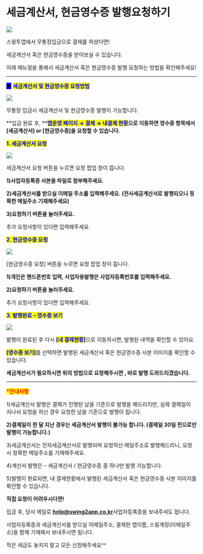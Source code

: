 # 세금계산서, 현금영수증 발행요청하기

![](https://wp.swing2app.co.kr/wp-content/uploads/2019/01/%EC%84%B8%EA%B8%88%EA%B3%84%EC%82%B0%EC%84%9C%EC%9A%94%EC%B2%AD%EC%A0%9C%EB%AA%A9.png)

스윙투앱에서 무통장입금으로 결제를 하셨다면!

세금계산서 혹은 현금영수증을 받아보실 수 있습니다.

아래 매뉴얼을 통해서 세금계산서 혹은 현금영수증 발행 요청하는 방법을 확인해주세요!

***

<mark style="background-color:blue;">**▶**</mark> <mark style="color:blue;">**세금계산서  및 현금영수증 요청방법**</mark>

![](https://wp.swing2app.co.kr/wp-content/uploads/2019/01/%EC%84%B8%EA%B8%88%EA%B3%84%EC%82%B0%EC%84%9C%EC%9A%94%EC%B2%AD.png)

무통장 입금시 세금계산서 및 현금영수증 발행이 가능합니다.

**입금 완료 후, **<mark style="color:blue;">**앱운영 페이지 → 결제 → 내결제 현황**</mark>**으로 이동하면 영수증 항목에서 \[세금계산서] or \[현금영수증]을 요청할 수 있습니다.**



<mark style="color:blue;">**1. 세금계산서 요청**</mark>

![](https://wp.swing2app.co.kr/wp-content/uploads/2019/01/%EC%84%B8%EA%B8%88%EA%B3%84%EC%82%B0%EC%84%9C%EC%9A%94%EC%B2%AD1.png)

세금계산서 요청 버튼을 누르면 요청 팝업 창이 뜹니다.

**1)사업자등록증 사본을 파일로 첨부해주세요.**

**2)세금계산서를 받으실 이메일 주소를 입력해주세요. (전사세금계산서로 발행되오니 정확한 메일주소 기재해주세요)**

**3)요청하기 버튼을 눌러주세요.**

추가 요청사항이 있다면 입력해주세요.



<mark style="color:blue;">**2. 현금영수증 요청**</mark>

![](https://wp.swing2app.co.kr/wp-content/uploads/2019/01/%EC%84%B8%EA%B8%88%EA%B3%84%EC%82%B0%EC%84%9C%EC%9A%94%EC%B2%AD2.png)

\[현금영수증 요청] 버튼을 누르면 요청 팝업 창이 뜹니다.

**1)개인은 핸드폰번호 입력, 사업자용발행은 사업자등록번호를 입력해주세요.**&#x20;

**2)요청하기 버튼을 눌러주세요.**

추가 요청사항이 있다면 입력해주세요.



<mark style="color:blue;">**3. 발행완료 – 영수증 보기**</mark>

![](https://wp.swing2app.co.kr/wp-content/uploads/2019/01/%EC%84%B8%EA%B8%88%EA%B3%84%EC%82%B0%EC%84%9C%EC%9A%94%EC%B2%AD3.png)

발행이 완료된 후 다시 <mark style="color:blue;">**\[내 결제현황]**</mark>으로 이동하시면, 발행된 내역을 확인할 수 있어요.

&#x20;<mark style="color:blue;">**\[영수증 보기]**</mark>를 선택하면 발행된 세금계산서 혹은 현금영수증 사본 이미지를 확인할 수 있습니다.

**세금계산서가 필요하시면 위의 방법으로 요청해주시면 , 바로 발행 도와드리겠습니다.**

***

<mark style="color:red;">**\*안내사항**</mark>

1\)세금계산서 발행은 결제가 진행된 날을 기준으로 발행을 해드리지만, 실제 결제일이 지나서 요청을 하신 경우 요청한 날을 기준으로 발행이 됩니다.

**2)결제일이 한 달 지난 경우는 세금계산서 발행이 불가능 합니다. (결제일 30일 전으로만 발행이 가능합니다.)**

3\)세금계산서는 전자세금계산서로 발행되며 요청하신 메일주소로 발행해드리니, 요청시 정확한 메일주소를 기재해주세요.

4\)계산서 발행은 – 세금계산서 / 현금영수증 중 하나만 발행 가능합니다.

5\)발행이 완료되면, 내 결제현황에서 발행된 세금계산서 혹은 현금영수증 사본 이미지를 확인할 수 있습니다.



**직접 요청이 어려우시다면!**

입금 후, 당사 메일로 **help@swing2app.co.kr**사업자등록증을 보내주셔도 됩니다.

사업자등록증과 세금계산서를 받으실 이메일주소, 결제한 앱이름, 스윙계정(이메일주소)을 함께 기재해서 보내주시면 됩니다.



작은 세금도 놓치지 말고 모든 신청해주세요^^
